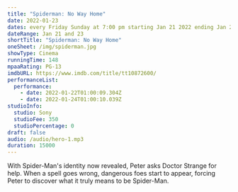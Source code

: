 ```yaml
---
title: "Spiderman: No Way Home"
date: 2022-01-23
dates: every Friday Sunday at 7:00 pm starting Jan 21 2022 ending Jan 23 2022
dateRange: Jan 21 and 23
shortTitle: "Spiderman: No Way Home"
oneSheet: /img/spiderman.jpg
showType: Cinema
runningTime: 148
mpaaRating: PG-13
imdbURL: https://www.imdb.com/title/tt10872600/
performanceList:
  performance:
    - date: 2022-01-22T01:00:09.304Z
    - date: 2022-01-24T01:00:10.039Z
studioInfo:
  studio: Sony
  studioFee: 350
  studioPercentage: 0
draft: false
audio: /audio/hero-1.mp3
duration: 15000
---
```

With Spider-Man's identity now revealed, Peter asks Doctor Strange for help. When a spell goes wrong, dangerous foes start to appear, forcing Peter to discover what it truly means to be Spider-Man.
